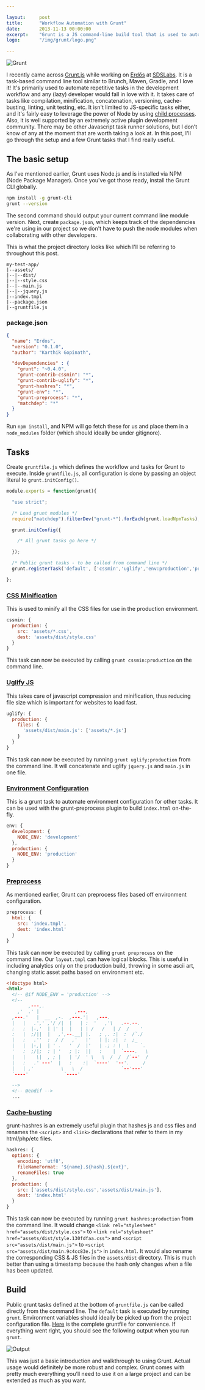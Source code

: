 ```yaml
---

layout:     post
title:      "Workflow Automation with Grunt"
date:       2013-11-13 00:00:00
excerpt:    "Grunt is a JS command-line build tool that is used to automate repetitive tasks"
logo:       "/img/grunt/logo.png"

---
```


![Grunt](/img/grunt/logo.png)

I recently came across [Grunt.js](http://gruntjs.com/) while working on [Erdős](http://blog.sdslabs.co/2013/10/erdos-codebot) at [SDSLabs](//github.com/sdslabs). It is a task-based command line tool similar to Brunch, Maven, Gradle, and I love it! It's primarily used to automate repetitive tasks in the development workflow and any (lazy) developer would fall in love with it. It takes care of tasks like compilation, minification, concatenation, versioning, cache-busting, linting, unit testing, etc. It isn't limited to JS-specific tasks either, and it's fairly easy to leverage the power of Node by using [child processes](http://gruntjs.com/api/grunt.util#grunt.util.spawn). Also, it is well supported by an extremely active plugin development community. There may be other Javascript task runner solutions, but I don’t know of any at the moment that are worth taking a look at. In this post, I'll go through the setup and a few Grunt tasks that I find really useful.

## The basic setup

As I've mentioned earlier, Grunt uses Node.js and is installed via NPM (Node Package Manager). Once you've got those ready, install the Grunt CLI globally.

```bash
npm install -g grunt-cli
grunt --version
```

The second command should output your current command line module version. Next, create `package.json`, which keeps track of the dependencies we're using in our project so we don't have to push the node modules when collaborating with other developers.

This is what the project directory looks like which I'll be referring to throughout this post.

```
my-test-app/
|--assets/
|--|--dist/
|--|--style.css
|--|--main.js
|--|--jquery.js
|--index.tmpl
|--package.json
|--gruntfile.js
```

### package.json

```json
{
  "name": "Erdos",
  "version": "0.1.0",
  "author": "Karthik Gopinath",

  "devDependencies" : {
    "grunt": "~0.4.0",
    "grunt-contrib-cssmin": "*",
    "grunt-contrib-uglify": "*",
    "grunt-hashres": "*",
    "grunt-env": "*",
    "grunt-preprocess": "*",
    "matchdep": "*"
  }
}
```

Run `npm install`, and NPM will go fetch these for us and place them in a `node_modules` folder (which should ideally be under gitignore).

## Tasks

Create `gruntfile.js` which defines the workflow and tasks for Grunt to execute. Inside `gruntfile.js`, all configuration is done by passing an object literal to `grunt.initConfig()`.

```javascript
module.exports = function(grunt){

  "use strict";

  /* Load grunt modules */
  require("matchdep").filterDev("grunt-*").forEach(grunt.loadNpmTasks);

  grunt.initConfig({

    /* All grunt tasks go here */

  });

  /* Public grunt tasks - to be called from command line */
  grunt.registerTask('default', ['cssmin','uglify','env:production','preprocess','hashres']);

};
```

### [CSS Minification](https://github.com/gruntjs/grunt-contrib-cssmin)

This is used to minify all the CSS files for use in the production environment.

```javascript
cssmin: {
  production: {
    src: 'assets/*.css',
    dest: 'assets/dist/style.css'
  }
}
```

This task can now be executed by calling `grunt cssmin:production` on the command line.

### [Uglify JS](https://github.com/gruntjs/grunt-contrib-uglify)

This takes care of javascript compression and minification, thus reducing file size which is important for websites to load fast.

```javascript
uglify: {
  production: {
    files: {
      'assets/dist/main.js': ['assets/*.js']
    }
  }
}
```

This task can now be executed by running `grunt uglify:production` from the command line. It will concatenate and uglify `jquery.js` and `main.js` in one file.

### [Environment Configuration](https://github.com/jsoverson/grunt-env/)

This is a grunt task to automate environment configuration for other tasks. It can be used with the grunt-preprocess plugin to build `index.html` on-the-fly.

```javascript
env: {
  development: {
    NODE_ENV: 'development'
  },
  production: {
    NODE_ENV: 'production'
  }
}
```

### [Preprocess](https://github.com/jsoverson/grunt-preprocess/)

As mentioned earlier, Grunt can preprocess files based off environment configuration.

```javascript
preprocess: {
  html: {
    src: 'index.tmpl',
    dest: 'index.html'
  }
}
```

This task can now be executed by calling `grunt preprocess` on the command line. Our `layout.tmpl` can have logical blocks. This is useful in including analytics only on the production build, throwing in some ascii art, changing static asset paths based on environment etc.

```html
<!doctype html>
<html>
  <!-- @if NODE_ENV = 'production' -->
  <!--
        ,---,.
    ,'  .' |             ,---,
  ,---.'   |  __  ,-.  ,---.'|   ,---.
  |   |   .',' ,'/ /|  |   | :  '   ,'\   .--.--.
  :   :  |-,'  | |' |  |   | | /   /   | /  /    '
  :   |  ;/||  |   ,',--.__| |.   ; ,. :|  :  /`./
  |   :   .''  :  / /   ,'   |'   | |: :|  :  ;_
  |   |  |-,|  | ' .   '  /  |'   | .; : \  \    `.
  '   :  ;/|;  : | '   ; |:  ||   :    |  `----.   \
  |   |    \|  , ; |   | '/  ' \   \  /  /  /`--'  /
  |   :   .' ---'  |   :    :|  `----'  '--'.     /
  |   | ,'          \   \  /              `--'---'
  `----'             `----'

  -->
  <!-- @endif -->
  ...
```

### [Cache-busting](https://github.com/Luismahou/grunt-hashres)

grunt-hashres is an extremely useful plugin that hashes js and css files and renames the `<script>` and `<link>` declarations that refer to them in my html/php/etc files.

```javascript
hashres: {
  options: {
    encoding: 'utf8',
    fileNameFormat: '${name}.${hash}.${ext}',
    renameFiles: true
  },
  production: {
    src: ['assets/dist/style.css','assets/dist/main.js'],
    dest: 'index.html'
  }
}
```

This task can now be executed by running `grunt hashres:production` from the command line. It would change `<link rel="stylesheet" href="assets/dist/style.css">` to `<link rel="stylesheet" href="assets/dist/style.130fdfaa.css">` and `<script src="assets/dist/main.js">` to `<script src="assets/dist/main.9c4cc83e.js">` in `index.html`. It would also rename the corresponding CSS & JS files in the `assets/dist` directory. This is much better than using a timestamp because the hash only changes when a file has been updated.

## Build

Public grunt tasks defined at the bottom of `gruntfile.js` can be called directly from the command line. The `default` task is executed by running `grunt`. Environment variables should ideally be picked up from the project configuration file. [Here](https://gist.github.com/abhshkdz/7460904) is the complete gruntfile for convenience. If everything went right, you should see the following output when you run `grunt`.

![Output](/img/grunt/output.png)

This was just a basic introduction and walkthrough to using Grunt. Actual usage would definitely be more robust and complex. Grunt comes with pretty much everything you’ll need to use it on a large project and can be extended as much as you want.
